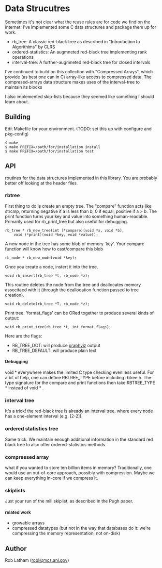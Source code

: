 # Data Strucutres 

Sometimes it's not clear what the reuse rules are for code we find on the
internet.  I've implemented some C data structures and package them up for work.

* rb\_tree: A classic red-black tree as described in "Introduction to Algorithims" by CLRS
* ordered-statistics: An augmneted red-black tree implementing rank operations
* interval-tree:  A further-augmneted red-black tree for closed intervals

I've continued to build on this collection with "Compressed Arrays", which
provide (as best one can in C) array-like access to compressed data.  The compresed-arrays data structure makes uses of the interval-tree to maintain its blocks

I also implemented skip-lists because they seemed like something I should learn
about.

## Building

Edit Makefile for your environment.  (TODO: set this up with configure and pkg-config)

    $ make
    $ make PREFIX=/path/for/installation install
    $ make PREFIX=/path/for/installation test

## API

routines for the data structures implemented in this library.  You are probably
better off looking at the header files.

### rbtree

First thing to do is create an empty tree.  The "compare" function acts like
strcmp, returning negative if a is less than b, 0 if equal, positive if a > b.
The print function turns your key and value into something human-readable.  Primarily
used for rb\_print\_tree but also useful for debugging.

    rb_tree * rb_new_tree(int (*compare)(void *a, void *b),
    	void (*print)(void *key, void *value));

A new node in the tree has some blob of memory 'key'.  Your compare function will know how to cast/compare this blob

    rb_node * rb_new_node(void *key);

Once you create a node, instert it into the tree.

    void rb_insert(rb_tree *t, rb_node *z);

This routine deletes the node from the tree and deallocates memory associtaed with it (through the deallocation function passed to tree creation).

    void rb_delete(rb_tree *T, rb_node *z);

Print tree.  'format\_flags' can be ORed together to produce several kinds of output:

    void rb_print_tree(rb_tree *t, int format_flags);

Here are the flags:

 * RB\_TREE\_DOT: will produce [graphviz](www.graphviz.org) output
 * RB\_TREE\_DEFAULT: will produce plain text

#### Debugging

void * everywhere makes the limited C type checking even less useful.  For a
bit of help, one can define RBTREE\_TYPE before including rbtree.h.  The type
signature for the compare and print functions then take RBTREE\_TYPE * instead
of void * .

### interval tree

It's a trick! the red-black tree is already an interval tree, where every node
has a one-element interval (e.g. [2-2]).

### ordered statistics tree

Same trick.  We maintain enough additional information in the standard red
black tree to also offer ordered-statistics methods

### compressed array

what if you wanted to store ten billion items in memory?  Traditionally, one
would use an out-of-core approach, possibly with compression.  Maybe we can
keep everything in-core if we compress it.

### skiplists

Just your run of the mill skiplist, as described in the Pugh paper.


#### related work
- growable arrays
- compressed datatypes (but not in the way that databases do it: we're
  compressing the memory representation, not on-disk)

## Author

Rob Latham (robl@mcs.anl.gov)
